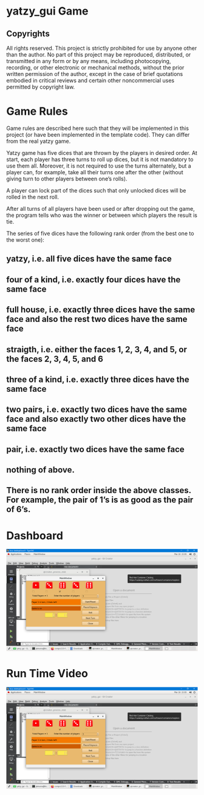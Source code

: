 # yatzy_gui Game
## Copyrights
All rights reserved. This project is strictly prohibited for use by anyone other than the author. No part of this project may be reproduced, distributed, or transmitted in any form or by any means, including photocopying, recording, or other electronic or mechanical methods, without the prior written permission of the author, except in the case of brief quotations embodied in critical reviews and certain other noncommercial uses permitted by copyright law.

# Game Rules
Game rules are described here such that they will be implemented in this project (or have been implemented in the template code). They can differ from the real yatzy game.

Yatzy game has five dices that are thrown by the players in desired order. At start, each player has three turns to roll up dices, but it is not mandatory to use them all. Moreover, it is not required to use the turns alternately, but a player can, for example, take all their turns one after the other (without giving turn to other players between one’s rolls).

A player can lock part of the dices such that only unlocked dices will be rolled in the next roll.

After all turns of all players have been used or after dropping out the game, the program tells who was the winner or between which players the result is tie.

The series of five dices have the following rank order (from the best one to the worst one):

## yatzy, i.e. all five dices have the same face
## four of a kind, i.e. exactly four dices have the same face
## full house, i.e. exactly three dices have the same face and also the rest two dices have the same face
## straigth, i.e. either the faces 1, 2, 3, 4, and 5, or the faces 2, 3, 4, 5, and 6
## three of a kind, i.e. exactly three dices have the same face
## two pairs, i.e. exactly two dices have the same face and also exactly two other dices have the same face
## pair, i.e. exactly two dices have the same face
## nothing of above.
## There is no rank order inside the above classes. For example, the pair of 1’s is as good as the pair of 6’s.

# Dashboard
![Alt text](Dashboard.PNG)

# Run Time Video
[![Video](Dashboard.PNG)](https://www.youtube.com/watch?v=5PoTrsL-bhg)


